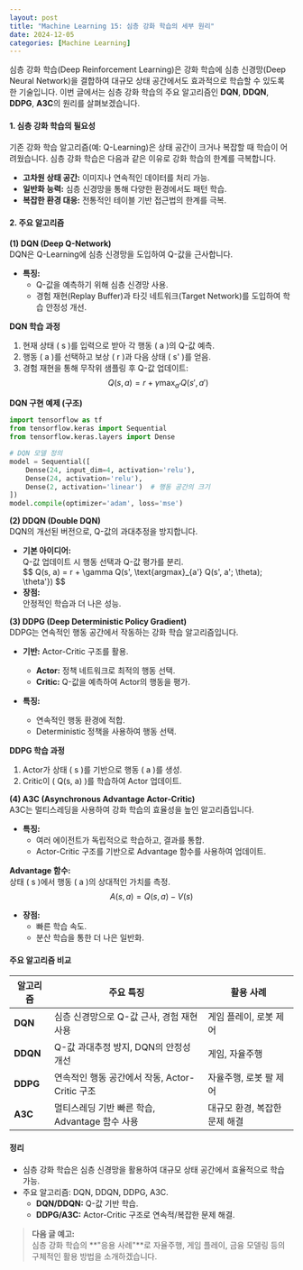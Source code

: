 ```yaml
---
layout: post
title: "Machine Learning 15: 심층 강화 학습의 세부 원리"
date: 2024-12-05
categories: [Machine Learning] 
---
```



심층 강화 학습(Deep Reinforcement Learning)은 강화 학습에 심층 신경망(Deep Neural Network)을 결합하여 대규모 상태 공간에서도 효과적으로 학습할 수 있도록 한 기술입니다. 이번 글에서는 심층 강화 학습의 주요 알고리즘인 **DQN**, **DDQN**, **DDPG**, **A3C**의 원리를 살펴보겠습니다.


#### 1. 심층 강화 학습의 필요성

기존 강화 학습 알고리즘(예: Q-Learning)은 상태 공간이 크거나 복잡할 때 학습이 어려웠습니다. 심층 강화 학습은 다음과 같은 이유로 강화 학습의 한계를 극복합니다.

- **고차원 상태 공간:** 이미지나 연속적인 데이터를 처리 가능.
- **일반화 능력:** 심층 신경망을 통해 다양한 환경에서도 패턴 학습.
- **복잡한 환경 대응:** 전통적인 테이블 기반 접근법의 한계를 극복.


#### 2. 주요 알고리즘

**(1) DQN (Deep Q-Network)**  
DQN은 Q-Learning에 심층 신경망을 도입하여 Q-값을 근사합니다.  
- **특징:**  
  - Q-값을 예측하기 위해 심층 신경망 사용.  
  - 경험 재현(Replay Buffer)과 타깃 네트워크(Target Network)를 도입하여 학습 안정성 개선.  

**DQN 학습 과정**
1. 현재 상태 \( s \)를 입력으로 받아 각 행동 \( a \)의 Q-값 예측.
2. 행동 \( a \)를 선택하고 보상 \( r \)과 다음 상태 \( s' \)를 얻음.
3. 경험 재현을 통해 무작위 샘플링 후 Q-값 업데이트:
   $$ Q(s, a) = r + \gamma \max_{a'} Q(s', a') $$

**DQN 구현 예제 (구조)**
```python
import tensorflow as tf
from tensorflow.keras import Sequential
from tensorflow.keras.layers import Dense

# DQN 모델 정의
model = Sequential([
    Dense(24, input_dim=4, activation='relu'),
    Dense(24, activation='relu'),
    Dense(2, activation='linear')  # 행동 공간의 크기
])
model.compile(optimizer='adam', loss='mse')
```


**(2) DDQN (Double DQN)**  
DQN의 개선된 버전으로, Q-값의 과대추정을 방지합니다.

- **기본 아이디어:**  
  Q-값 업데이트 시 행동 선택과 Q-값 평가를 분리.  
  $$ Q(s, a) = r + \gamma Q(s', \text{argmax}_{a'} Q(s', a'; \theta); \theta'}) $$  
- **장점:**  
  안정적인 학습과 더 나은 성능.


**(3) DDPG (Deep Deterministic Policy Gradient)**  
DDPG는 연속적인 행동 공간에서 작동하는 강화 학습 알고리즘입니다.  
- **기반:** Actor-Critic 구조를 활용.
  - **Actor:** 정책 네트워크로 최적의 행동 선택.
  - **Critic:** Q-값을 예측하여 Actor의 행동을 평가.

- **특징:**  
  - 연속적인 행동 환경에 적합.  
  - Deterministic 정책을 사용하여 행동 선택.

**DDPG 학습 과정**
1. Actor가 상태 \( s \)를 기반으로 행동 \( a \)를 생성.
2. Critic이 \( Q(s, a) \)를 학습하여 Actor 업데이트.


**(4) A3C (Asynchronous Advantage Actor-Critic)**  
A3C는 멀티스레딩을 사용하여 강화 학습의 효율성을 높인 알고리즘입니다.  
- **특징:**  
  - 여러 에이전트가 독립적으로 학습하고, 결과를 통합.  
  - Actor-Critic 구조를 기반으로 Advantage 함수를 사용하여 업데이트.  

**Advantage 함수:**  
상태 \( s \)에서 행동 \( a \)의 상대적인 가치를 측정.  
$$ A(s, a) = Q(s, a) - V(s) $$

- **장점:**  
  - 빠른 학습 속도.  
  - 분산 학습을 통한 더 나은 일반화.


#### 주요 알고리즘 비교

| **알고리즘**         | **주요 특징**                                     | **활용 사례**                 |
|----------------------|--------------------------------------------------|-------------------------------|
| **DQN**              | 심층 신경망으로 Q-값 근사, 경험 재현 사용          | 게임 플레이, 로봇 제어         |
| **DDQN**             | Q-값 과대추정 방지, DQN의 안정성 개선             | 게임, 자율주행                 |
| **DDPG**             | 연속적인 행동 공간에서 작동, Actor-Critic 구조     | 자율주행, 로봇 팔 제어          |
| **A3C**              | 멀티스레딩 기반 빠른 학습, Advantage 함수 사용     | 대규모 환경, 복잡한 문제 해결   |


#### 정리

- 심층 강화 학습은 심층 신경망을 활용하여 대규모 상태 공간에서 효율적으로 학습 가능.
- 주요 알고리즘: DQN, DDQN, DDPG, A3C.
  - **DQN/DDQN:** Q-값 기반 학습.
  - **DDPG/A3C:** Actor-Critic 구조로 연속적/복잡한 문제 해결.

> **다음 글 예고:**  
> 심층 강화 학습의 **"응용 사례"**로 자율주행, 게임 플레이, 금융 모델링 등의 구체적인 활용 방법을 소개하겠습니다.
